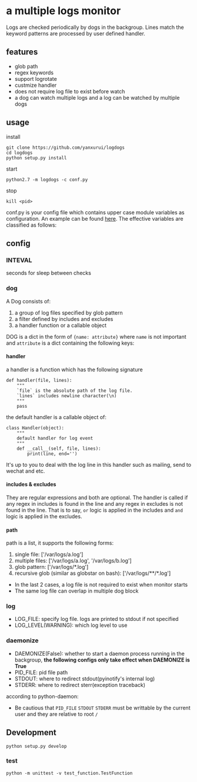 # a multiple logs monitor

Logs are checked periodically by dogs in the backgroup. Lines match the keyword patterns are processed by user defined handler.

## features
* glob path
* regex keywords
* support logrotate
* custmize handler
* does not require log file to exist before watch
* a dog can watch multiple logs and a log can be watched by multiple dogs


## usage
install
```
git clone https://github.com/yanxurui/logdogs
cd logdogs
python setup.py install
```
start
```
python2.7 -m logdogs -c conf.py
```
stop
```
kill <pid>
```

conf.py is your config file which contains upper case module variables as configuration. An example can be found [here](yanxurui/logdogs/blob/master/tests/conf.py). The effective variables are classified as follows:


## config

### INTEVAL
seconds for sleep between checks

### dog
A Dog consists of:

1. a group of log files specified by glob pattern
2. a filter defined by includes and excludes
3. a handler function or a callable object

DOG is a dict in the form of `{name: attribute}` where `name` is not important and `attribute` is a dict containing the following keys:

#### handler
a handler is a function which has the following signature
```
def handler(file, lines):
	"""
	`file` is the absolute path of the log file.
	`lines` includes newline character(\n)
	"""
	pass
```

the default handler is a callable object of:
```
class Handler(object):
    """
    default handler for log event
    """
    def __call__(self, file, lines):
        print(line, end='')

```
It's up to you to deal with the log line in this handler such as mailing, send to wechat and etc.

#### includes & excludes
They are regular expressions and both are optional.
The handler is called if any regex in includes is found in the line and any regex in excludes is not found in the line.
That is to say, `or` logic is applied in the includes and `and` logic is applied in the excludes.


#### path
path is a list, it supports the following forms:

1. single file: ['/var/logs/a.log']
2. multiple files: ['/var/logs/a.log', '/var/logs/b.log']
3. glob pattern: ['/var/logs/*.log']
4. recursive glob (similar as globstar on bash): ['/var/logs/**/*.log']

* In the last 2 cases, a log file is not required to exist when monitor starts
* The same log file can overlap in multiple dog block


### log
* LOG_FILE: specify log file. logs are printed to stdout if not specified
* LOG_LEVEL(WARNING): which log level to use


### daemonize
* DAEMONIZE(False): whether to start a daemon process running in the backgroup, **the following configs only take effect when DAEMONIZE is True**
* PID_FILE: pid file path
* STDOUT: where to redirect stdout(pyinotify's internal log)
* STDERR: where to redirect sterr(exception traceback)

according to python-daemon:

* Be cautious that `PID_FILE` `STDOUT` `STDERR` must be writtable by the current user and they are relative to root `/`


## Development

```
python setup.py develop
```

### test
```
python -m unittest -v test_function.TestFunction
```
